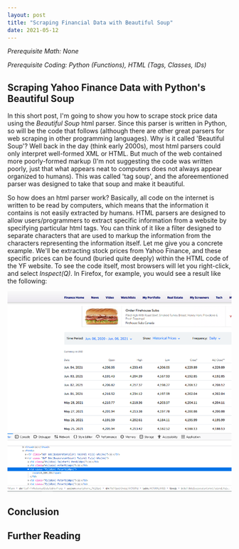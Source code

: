 ```yaml
---
layout: post
title: "Scraping Financial Data with Beautiful Soup"
date: 2021-05-12
---
```

_Prerequisite Math: None_

_Prerequisite Coding: Python (Functions), HTML (Tags, Classes, IDs)_

## Scraping Yahoo Finance Data with Python's Beautiful Soup

In this short post, I'm going to show you how to scrape stock price data using the _Beautiful Soup_ html parser. Since this parser is written in Python, so will be the code that follows (although there are other great parsers for web scraping in other programming languages). Why is it called 'Beautiful Soup'? Well back in the day (think early 2000s), most html parsers could only interpret well-formed XML or HTML. But much of the web contained more poorly-formed markup (I'm not suggesting the code was written poorly, just that what appears neat to computers does not always appear organized to humans). This was called 'tag soup', and the aforeementioned parser was designed to take that soup and make it beautiful.

So how does an html parser work? Basically, all code on the internet is written to be read by computers, which means that the information it contains is not easily extracted by humans. HTML parsers are designed to allow users/programmers to extract specific information from a website by specifying particular html tags. You can think of it like a filter designed to separate characters that are used to markup the information from the characters representing the information itself. Let me give you a concrete example. We'll be extracting stock prices from Yahoo Finance, and these specific prices can be found (buried quite deeply) within the HTML code of the YF website. To see the code itself, most browsers will let you right-click, and select _Inspect(Q)_. In Firefox, for example, you would see a result like the following:

<center><img src="/img/yahoo-finance.png" alt = "basic-nn"></center>

## Conclusion

## Further Reading